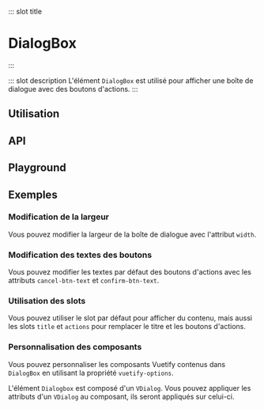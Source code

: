 ::: slot title
# DialogBox
:::

::: slot description
L'élément `DialogBox` est utilisé pour afficher une boîte de dialogue avec des boutons d'actions.
:::

## Utilisation

<DocExample
  eager
  file="elements/dialog-box/examples/dialog-box"
/>

## API

<DocApi
  :value="['DialogBox']"
  :api="{
    DialogBox: {
      props: [
        {
          name: 'value',
          default: 'false',
          type: 'boolean',
          description: 'Contrôle la visibilité de la boîte de dialogue.'
        },
        {
          name: 'title',
          default: 'undefined',
          type: 'string',
          description: 'Le titre de la boîte de dialogue.'
        },
        {
          name: 'width',
          default: '800px',
          type: 'string',
          description: 'La largeur de la boîte de dialogue.'
        },
        {
          name: 'cancel-btn-text',
          default: 'Annuler',
          type: 'string',
          description: 'Le texte du bouton Annuler.'
        },
        {
          name: 'confirm-btn-text',
          default: 'Valider',
          type: 'string',
          description: 'Le texte du bouton Valider.'
        },
        {
          name: 'vuetify-options',
          type: 'Options',
          default: 'undefined',
          description: 'Personnalisation des composants Vuetify en utilisant la directive `customizable`.',
          options: '{\n	card: `VCard`,\n	cardTitle: `VCardTitle`,\n	spacer: `VSpacer`,\n	closeBtn: `VBtn`,\n	icon: `VIcon`,\n	cardActions: `VCardActions`,\n	actionsSpacer: `VSpacer`,\n	cancelBtn: `VBtn`,\n	confirmBtn: `VBtn`\n}'
        }
      ],
      slots: [
        {
          name: 'default',
          description: 'Slot pour ajouter du contenu entre le titre et les boutons d\'actions.'
        },
        {
          name: 'title',
          description: 'Slot pour remplacer le titre par défaut.'
        },
        {
          name: 'actions',
          description: 'Slot pour remplacer les boutons d\'actions par défaut.'
        }
      ],
      events: [
        {
          name: 'change',
          description: 'Événement émis lorsque la boite de dialogue apparaît et disparaît.'
        },
        {
          name: 'cancel',
          description: 'Événement émis lorsque l\'utilisateur clique sur le bouton Annuler.'
        },
        {
          name: 'confirm',
          description: 'Événement émis lorsque l\'utilisateur clique sur le bouton Valider.'
        }
      ]
    }
  }"
/>

## Playground

<DocExample file="elements/dialog-box/examples/dialog-box-playground" />

## Exemples

### Modification de la largeur

Vous pouvez modifier la largeur de la boîte de dialogue avec l'attribut `width`.

<DocExample file="elements/dialog-box/examples/dialog-box-width" />

### Modification des textes des boutons

Vous pouvez modifier les textes par défaut des boutons d'actions avec les attributs `cancel-btn-text` et `confirm-btn-text`.

<DocExample file="elements/dialog-box/examples/dialog-box-btn-text" />

### Utilisation des slots

Vous pouvez utiliser le slot par défaut pour afficher du contenu, mais aussi les slots `title` et `actions` pour remplacer le titre et les boutons d'actions.

<DocExample file="elements/dialog-box/examples/dialog-box-slots" />

### Personnalisation des composants

Vous pouvez personnaliser les composants Vuetify contenus dans `DialogBox` en utilisant la propriété `vuetify-options`.

<DocInfo>

L'élément `Dialogbox` est composé d'un `VDialog`. Vous pouvez appliquer les attributs d'un `VDialog` au composant, ils seront appliqués sur celui-ci.

</DocInfo>

<DocExample file="elements/dialog-box/examples/dialog-box-options" />
